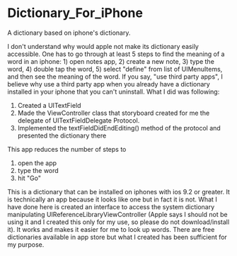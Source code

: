 # Dictionary_For_iPhone
A dictionary based on iphone's dictionary.

I don't understand why would apple not make its dictionary easily accessible. One has to go through at least 5 steps to find the meaning of a word in an iphone: 1) open notes app, 2) create a new note, 3) type the word, 4) double tap the word, 5) select "define" from list of UIMenuItems, and then see the meaning of the word. If you say, "use third party apps", I believe why use a third party app when you already have a dictionary installed in your iphone that you can't uninstall.
What I did was following:
1) Created a UITextField
2) Made the ViewController class that storyboard created for me the delegate of UITextFieldDelegate Protocol.
3) Implemented the textFieldDidEndEditing() method of the protocol and presented the dictionary there

This app reduces the number of steps to
1) open the app
2) type the word
3) hit "Go"

This is a dictionary that can be installed on iphones with ios 9.2 or greater. It is technically an app because it looks like one but in fact it is not. What I have done here is created an interface to access the system dictionary manipulating UIReferenceLibraryViewController (Apple says I should not be using it and I created this only for my use, so please do not download/install it). It works and makes it easier for me to look up words. There are free dictionaries available in app store but what I created has been sufficient for my purpose.
